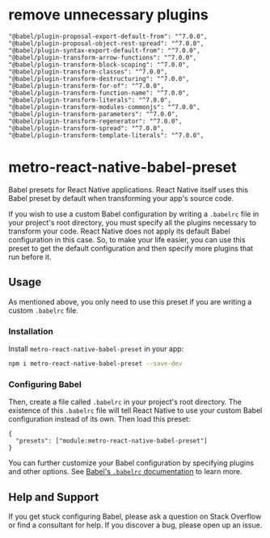 # remove unnecessary plugins

    "@babel/plugin-proposal-export-default-from": "^7.0.0",
    "@babel/plugin-proposal-object-rest-spread": "^7.0.0",
    "@babel/plugin-syntax-export-default-from": "^7.0.0",
    "@babel/plugin-transform-arrow-functions": "^7.0.0",
    "@babel/plugin-transform-block-scoping": "^7.0.0",
    "@babel/plugin-transform-classes": "^7.0.0",
    "@babel/plugin-transform-destructuring": "^7.0.0",
    "@babel/plugin-transform-for-of": "^7.0.0",
    "@babel/plugin-transform-function-name": "^7.0.0",
    "@babel/plugin-transform-literals": "^7.0.0",
    "@babel/plugin-transform-modules-commonjs": "^7.0.0",
    "@babel/plugin-transform-parameters": "^7.0.0",
    "@babel/plugin-transform-regenerator": "^7.0.0",
    "@babel/plugin-transform-spread": "^7.0.0",
    "@babel/plugin-transform-template-literals": "^7.0.0",

# metro-react-native-babel-preset

Babel presets for React Native applications. React Native itself uses this Babel preset by default when transforming your app's source code.

If you wish to use a custom Babel configuration by writing a `.babelrc` file in your project's root directory, you must specify all the plugins necessary to transform your code. React Native does not apply its default Babel configuration in this case. So, to make your life easier, you can use this preset to get the default configuration and then specify more plugins that run before it.

## Usage

As mentioned above, you only need to use this preset if you are writing a custom `.babelrc` file.

### Installation

Install `metro-react-native-babel-preset` in your app:
```sh
npm i metro-react-native-babel-preset --save-dev
```

### Configuring Babel

Then, create a file called `.babelrc` in your project's root directory. The existence of this `.babelrc` file will tell React Native to use your custom Babel configuration instead of its own. Then load this preset:

```
{
  "presets": ["module:metro-react-native-babel-preset"]
}
```

You can further customize your Babel configuration by specifying plugins and other options. See [Babel's `.babelrc` documentation](https://babeljs.io/docs/usage/babelrc/) to learn more.

## Help and Support

If you get stuck configuring Babel, please ask a question on Stack Overflow or find a consultant for help. If you discover a bug, please open up an issue.
